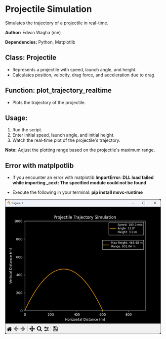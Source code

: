# Projectile Simulation
Simulates the trajectory of a projectile in real-time.

**Author:** Edwin Wagha (me)

**Dependencies:** Python, Matplotlib

## Class: Projectile
- Represents a projectile with speed, launch angle, and height.
- Calculates position, velocity, drag force, and acceleration due to drag.

## Function: plot_trajectory_realtime
- Plots the trajectory of the projectile.

## Usage:
1. Run the script.
2. Enter initial speed, launch angle, and initial height.
3. Watch the real-time plot of the projectile's trajectory.

**Note:** Adjust the plotting range based on the projectile's maximum range.

## Error with matplpotlib

 - If you encounter an error with matplotlib
 **ImportError: DLL load failed while importing _cext: The specified module could not be found**

 - Execute the following in your terminal: **pip install msvc-runtime**



![Simulation Preview](image.png)
